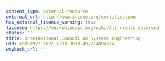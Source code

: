```yaml
---
content_type: external-resource
external_url: http://www.incose.org/certification
has_external_license_warning: true
license: https://en.wikipedia.org/wiki/All_rights_reserved
status: ''
title: International Council on Systems Engineering
uid: cafed927-b82c-42b3-9013-4972a48948da
wayback_url: ''
---
```

